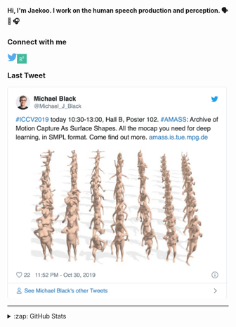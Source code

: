 #### Hi, I'm Jaekoo. I work on the human speech production and perception. 🗣 👅 🎧

### Connect with me
[<img align="left" alt="jkang | Twitter" width="22px" src="https://raw.githubusercontent.com/jaekookang/jaekookang/main/icon/twitter.svg" />][twitter]
[<img align="left" alt="jkang | ResearchGate" width="22px" src="https://raw.githubusercontent.com/jaekookang/jaekookang/main/icon/researchgate.svg" />][researchgate]

<br />

### Last Tweet
<div>
	<img src="https://raw.githubusercontent.com/jaekookang/jaekookang/main/tweet.png" width="500">
</div>

---
<details>
  <summary>:zap: GitHub Stats</summary>

  <!-- <img align="left" alt="codeSTACKr's GitHub Stats" src="https://github-readme-stats.codestackr.vercel.app/api?username=codeSTACKr&show_icons=true&hide_border=true" /> -->

</details>

[twitter]: https://twitter.com/JKOO85823449
[researchgate]: https://www.researchgate.net/profile/Jaekoo_Kang